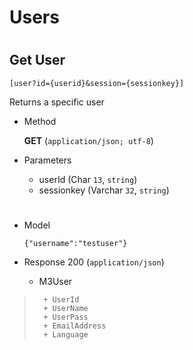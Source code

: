 # Users

#

## Get User 

	[user?id={userid}&session={sessionkey}]

 Returns a specific user

+ Method

	**GET** (`application/json; utf-8`)

+ Parameters

	+ userId (Char `13`, `string`)
	+ sessionkey (Varchar `32`, `string`)
	
	
#

+ Model

	```
	{"username":"testuser"}
	```

+ Response 200 (`application/json`)

	+ M3User

> 		+ UserId
> 		+ UserName
> 		+ UserPass
> 		+ EmailAddress
> 		+ Language
